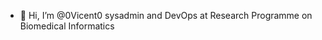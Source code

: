- 👋 Hi, I’m @0Vicent0 sysadmin and DevOps at Research Programme on Biomedical Informatics

<!---
0Vicent0/0Vicent0 is a ✨ special ✨ repository because its `README.md` (this file) appears on your GitHub profile.
You can click the Preview link to take a look at your changes.
--->
